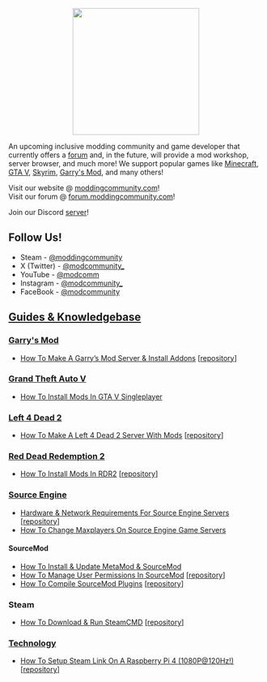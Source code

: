 <p align="center">
  <a href="https://moddingcommunity.com/" target="_blank">
      <img src="https://forum.moddingcommunity.com/uploads/default/original/1X/3d6966fb261fefddf8aca1c8c4ba3120592b3bd1.png" width="250px" data-canonical-src="https://forum.moddingcommunity.com/uploads/default/original/1X/3d6966fb261fefddf8aca1c8c4ba3120592b3bd1.png" />
  </a>
</p>

An upcoming inclusive modding community and game developer that currently offers a [forum](https://forum.moddingcommunity.com) and, in the future, will provide a mod workshop, server browser, and much more! We support popular games like [Minecraft](https://www.minecraft.net/en-us), [GTA V](https://www.rockstargames.com/gta-v), [Skyrim](https://store.steampowered.com/app/489830/The_Elder_Scrolls_V_Skyrim_Special_Edition/), [Garry's Mod](https://store.steampowered.com/app/4000/Garrys_Mod/), and many others!

Visit our website @ [moddingcommunity.com](https://moddingcommunity.com/)!  
Visit our forum @ [forum.moddingcommunity.com](https://forum.moddingcommunity.com/)!

Join our Discord [server](https://discord.moddingcommunity.com)!

## Follow Us!
* Steam - [@moddingcommunity](https://steamcommunity.com/groups/moddingcommunity)
* X (Twitter) - [@modcommunity_](https://twitter.com/modcommunity_)
* YouTube - [@modcomm](https://youtube.com/@modcomm)
* Instagram - [@modcommunity_](https://instagram.com/modcommunity_)
* FaceBook - [@modcommunity](https://facebook.com/modcommunity)

## [Guides & Knowledgebase](https://forum.moddingcommunity.com/tag/guide)
### [Garry's Mod](https://forum.moddingcommunity.com/tags/c/games/gmod/5/guide)
* [How To Make A Garry’s Mod Server & Install Addons](https://forum.moddingcommunity.com/t/how-to-make-a-garrys-mod-server-install-addons/41) [[repository](https://github.com/modcommunity/how-to-make-a-gmod-server-with-mods-and-addons)]

### [Grand Theft Auto V](https://forum.moddingcommunity.com/tags/c/games/gtav/6/guide)
* [How To Install Mods In GTA V Singleplayer](https://forum.moddingcommunity.com/t/how-to-install-mods-in-gta-v-singleplayer/43)

### [Left 4 Dead 2](https://forum.moddingcommunity.com/tags/c/games/l4d2/21/guide)
* [How To Make A Left 4 Dead 2 Server With Mods](https://forum.moddingcommunity.com/t/how-to-make-a-left-4-dead-2-server-with-mods/203) [[repository](https://github.com/modcommunity/how-to-make-a-l4d2-server-with-mods)]

### [Red Dead Redemption 2](https://forum.moddingcommunity.com/tags/c/games/rdr2/47/guide)
* [How To Install Mods In RDR2](https://forum.moddingcommunity.com/t/how-to-install-mods-in-rdr2/204) [[repository](https://github.com/modcommunity/how-to-install-mods-in-rdr2)]

### [Source Engine](https://forum.moddingcommunity.com/tags/c/games/source-engine/60/guide)
* [Hardware & Network Requirements For Source Engine Servers](https://forum.moddingcommunity.com/t/hardware-network-requirements-for-source-engine-servers/197) [[repository](https://github.com/modcommunity/hardware-and-network-requirements-for-source-engine-servers)]
* [How To Change Maxplayers On Source Engine Game Servers](https://forum.moddingcommunity.com/t/how-to-change-maxplayers-on-source-engine-game-servers/61)

#### SourceMod
* [How To Install & Update MetaMod & SourceMod](https://forum.moddingcommunity.com/t/how-to-install-update-metamod-sourcemod/60)
* [How To Manage User Permissions In SourceMod](https://forum.moddingcommunity.com/t/how-to-manage-user-permissions-in-sourcemod/193) [[repository](https://github.com/modcommunity/managing-user-permissions-in-sourcemod)]
* [How To Compile SourceMod Plugins](https://forum.moddingcommunity.com/t/how-to-compile-sourcemod-plugins/194) [[repository](https://github.com/modcommunity/how-to-compile-sourcemod-plugins)]

### Steam
* [How To Download & Run SteamCMD](https://forum.moddingcommunity.com/t/how-to-download-run-steamcmd/190) [[repository](https://github.com/modcommunity/how-to-download-and-run-steamcmd)]

### [Technology](https://forum.moddingcommunity.com/tags/c/tech/37/guide)
* [How To Setup Steam Link On A Raspberry Pi 4 (1080P@120Hz!)](https://forum.moddingcommunity.com/t/how-to-setup-steam-link-on-a-raspberry-pi-4-1080p-120hz/42) [[repository](https://github.com/modcommunity/steam-link-with-raspberry-pi-setup)]

